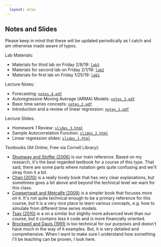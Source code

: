 ```yaml
---
  layout: atsa
---
```

  
Notes and Slides
-------

Please keep in mind that these will be updated periodically as I catch and am otherwise made aware of typos.

Lab Materials:
* Materials for third lab on Friday 2/8/19: [`lab3`](https://github.com/maryclare/atsa/tree/master/content/labs/lab3)
* Materials for second lab on Friday 2/1/19: [`lab2`](https://github.com/maryclare/atsa/tree/master/content/labs/lab2)
* Materials for first lab on Friday 1/25/19: [`lab1`](https://github.com/maryclare/atsa/tree/master/content/labs/lab1)

Lecture Notes:
* Forecasting: [`notes_4.pdf`](https://maryclare.github.io/atsa/content/notes/notes_3.pdf)
* Autoregressive Moving Average (ARMA) Models: [`notes_3.pdf`](https://maryclare.github.io/atsa/content/notes/notes_3.pdf)
* Basic time series concepts: [`notes_2.pdf`](https://maryclare.github.io/atsa/content/notes/notes_2.pdf)
* Introduction and a review of linear regression: [`notes_1.pdf`](https://maryclare.github.io/atsa/content/notes/notes_1.pdf)

Lecture Slides:
* Homework 1 Review: [`slides_3.html`](https://maryclare.github.io/atsa/content/slides/slides_3.html)
* Sample Autocorrelation Function: [`slides_2.html`](https://maryclare.github.io/atsa/content/slides/slides_2.html)
* Linear regression slides: [`slides_1.html`](https://maryclare.github.io/atsa/content/slides/slides_1.html)

Textbooks (All Online, Free via Cornell Library):
* [Shumway and Stoffer (2006)](https://link.springer.com/book/10.1007\%2F0-387-36276-2) is our main reference. Based on my research, it's the best regarded textbook for a course of this type. That said, there are some parts where notation gets quite confusing and we'll stray from it a bit.
* [Chan (2010)](https://onlinelibrary-wiley-com.proxy.library.cornell.edu/doi/book/10.1002/9781118032466) is a really lovely book that has very clear explanations, but sometimes goes a bit above and beyond the technical level we want for this class.
* [Cowpertwait and Metcalfe (2009)](https://link-springer-com.proxy.library.cornell.edu/book/10.1007\%2F978-0-387-88698-5) is a simpler book that focuses more on `R`. It's not quite technical enough to be a primary reference for this course, but it is a very nice place to learn various concepts, e.g. how to simulate from different time series models.
* [Tsay (2010)](https://onlinelibrary.wiley.com/doi/book/10.1002/9780470644560) is a on a similar but slightly more advanced level than our course, but it contains less `R` code and is more financially oriented.
* [Brockwell and Davis (1991)](https://www.springer.com/us/book/9780387974293) is too technical for our purposes and doesn't have much in the way of `R` examples. But, it is very detailed and comprehensive. When I want to make sure I understand how something I'll be teaching can be proven, I look here.

